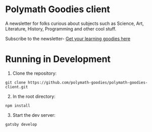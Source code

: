 # Polymath Goodies client

A newsletter for folks curious about subjects such as Science, Art, Literature, History, Programming and other cool stuff.

Subscribe to the newsletter- [Get your learning goodies here](https://tinyletter.com/abiduzz420)

# Running in Development

1. Clone the repository:
```
git clone https://github.com/polymath-goodies/polymath-goodies-client.git
```

2. In the root directory:
```
npm install
```

3. Start the dev server:
```
gatsby develop
```